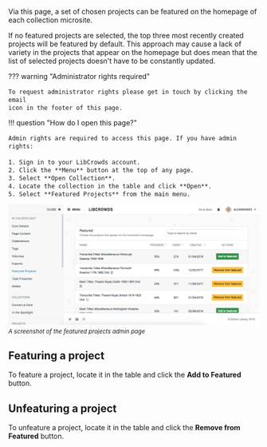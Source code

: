 Via this page, a set of chosen projects can be featured on the homepage of
each collection microsite.

If no featured projects are selected, the top three most recently created
projects will be featured by default. This approach may cause a lack of
variety in the projects that appear on the homepage but does mean that the
list of selected projects doesn't have to be constantly updated.

??? warning "Administrator rights required"

    To request administrator rights please get in touch by clicking the email
    icon in the footer of this page.

!!! question "How do I open this page?"

    Admin rights are required to access this page. If you have admin rights:

    1. Sign in to your LibCrowds account.
    2. Click the **Menu** button at the top of any page.
    3. Select **Open Collection**.
    4. Locate the collection in the table and click **Open**.
    5. Select **Featured Projects** from the main menu.

![A screenshot of the featured projects admin page](/assets/img/collection/featured.png?raw=true)
<br><small>*A screenshot of the featured projects admin page*</small>

## Featuring a project

To feature a project, locate it in the table and click the **Add to Featured**
button.

## Unfeaturing a project

To unfeature a project, locate it in the table and click the
**Remove from Featured** button.

